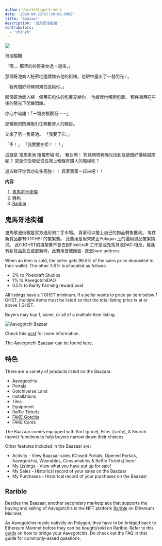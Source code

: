 ```yaml
---
author: Unintelligent-nerd
date: '2020-04-23T07:00:00.000Z'
title: 'Baazaar'
description: '鬼馬哥池街檔'
contributors:
  - "chinyh"
---
```


<div class="headerImageContainer">
<img class="headerImage" src="/baazaar/baazaar.gif">
<p class="headerImageText">哥池檔攤</p>
</div>

「喂.....那里的帥哥美女過一過來。」

那個哥池商人秘密地邀請你去他的街檔。他眼中露出了一發閃光✨。

「我有個好好棒的東西送給你。」

那個哥池商人將一個用布包住的包裹交給你。 他緩慢地解開包裹。 那件東西在午後的陽光下閃爍閃爍。

你心中暗語：「一顆麥根鑽石⋯⋯」

那耀眼的閃爍吸引住無數旁人的眼目。

又來了另一隻哥池。 「我要了它。」

「𣎴！」 「我實要左佢！！！」

這就是 鬼馬歌池 街檔市場 啦， 我友啊！ 究竟夠唔夠睇光找到及搶個好價格回來呢？ 究竟你受唔受從住爬上嗰條有錢人的階梯呢？

過去睇吓你武功有多高強！！ 買家賣家一起來吧！！

<div class="contentsBox">

**内容**

<ol>
<li><a href=#aavegotchi-baazaar>鬼馬哥池街檔</a></li>
<li><a href=#features>特色</a></li>
<li><a href=#rarible>Rarible</a></li>
</ol>

</div>

## 鬼馬哥池街檔

鬼馬歌池街檔是官方通用的二手市場。 賣家可以擺上自己的物品轉售獲利。 每件新貨品都有0.1GHST的擺架費。 此費用是用來防止Polygon 上的濫用貨品擺架情況。 此0.1GHST的攞架費不會去到Pixelcraft 工作室或鬼馬哥池DAO 相反，每逢有新貨品創立或更新時，此費用會被銷毀- 送去burn address

When an item is sold, the seller gets 96.5% of the sales price deposited to their wallet. The other 3.5% is allocated as follows:
* 2% to Pixelcraft Studios
* 1% to AavegotchiDAO
* 0.5% to Rarity Farming reward pool

All listings have a 1 GHST minimum. If a seller wants to price an item below 1 GHST, multiple items must be listed so that the total listing price is at or above 1 GHST.

Buyers may buy 1, some, or all of a multiple item listing.

<img class = "bodyImage" src = "/baazaar/baazaar.png" alt = "Aavegotchi Bazaar" />

Check this [post](https://aavegotchi.medium.com/surprise-were-launching-an-aavegotchi-nft-marketplace-f8a388e89d7f) for more information.

The Aavegotchi Baazaar can be found [here](https://app.aavegotchi.com/baazaar).

## 特色
There are a variety of products listed on the Baazaar:

* Aavegotchis
* Portals
* Gotchiverse Land
* Installations
* Tiles
* Equipment
* Raffle Tickets
* [FAKE Gotchis](https://www.fakegotchis.com/)
* FAKE Cards

The Baazaar comes equipped with Sort (price), Filter (rarity), & Search (name) functions to help buyers narrow down their choices.

Other features included in the Baazaar are:

* Activity - View Baazaar sales (Closed Portals, Opened Portals, Aavegotchis, Wearables, Consumables & Raffle Tickets) here!
* My Listings - View what you have put up for sale!
* My Sales - Historical record of your sales on the Baazaar
* My Purchases - Historical record of your purchases on the Baazaar

## Rarible

Besides the Baazaar, another secondary marketplace that supports the buying and selling of Aavegotchis is the NFT platform [Rarible](https://rarible.com/) on Ethereum Mainnet.

As Aavegotchis reside natively on Polygon, they have to be bridged back to Ethereum Mainnet before they can be bought/sold on Rarible. Refer to this [guide](https://aavegotchi.medium.com/aavegotchis-are-bridging-to-ethereum-with-3x-rewards-for-trading-344432eded9f) on how to bridge your Aavegotchis. Do check out the FAQ in that guide for commonly-asked questions.